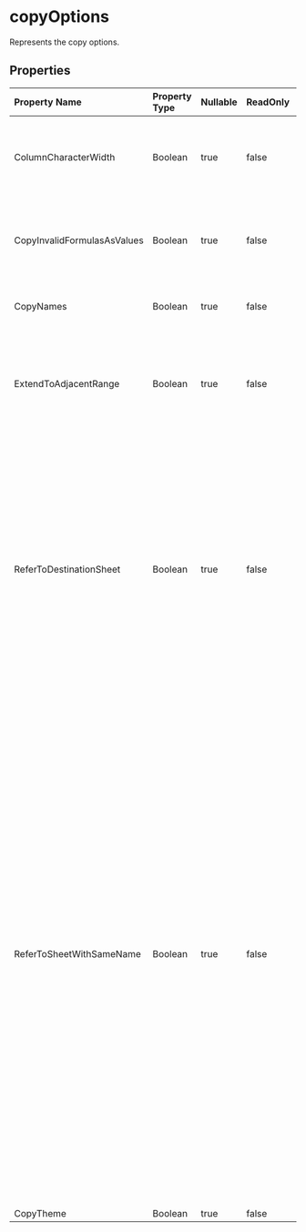 # **copyOptions**

Represents the copy options. 

## **Properties**

| Property Name | Property Type | Nullable |  ReadOnly | DefaultValue | Description | 
| :- | :- | :- |:- |  :- | :- |
|ColumnCharacterWidth|Boolean|true|false |  |Indicates whether copying column width in unit of characters. |
|CopyInvalidFormulasAsValues|Boolean|true|false |  |If the formula is not valid for the dest destination, only copy values. |
|CopyNames|Boolean|true|false |  |Indicates whether copying the names. |
|ExtendToAdjacentRange|Boolean|true|false |  |Indicates whether extend ranges when copying the range to adjacent range. |
|ReferToDestinationSheet|Boolean|true|false |  |When copying the range in the same file and the chart refers to the source sheet,            False means the copied chart's data source will not be changed.            True means the copied chart's data source refers to the destination sheet. |
|ReferToSheetWithSameName|Boolean|true|false |  |In ms excel, when copying formulas which refer to other worksheets while copying a worksheet to another one,            the copied formulas should refer to source workbook.            However, for some situations user may need the copied formulas refer to worksheets with the same name            in the same workbook, such as when those worksheets have been copied before this copy operation,            then this property should be kept as true. |
|CopyTheme|Boolean|true|false |  ||


